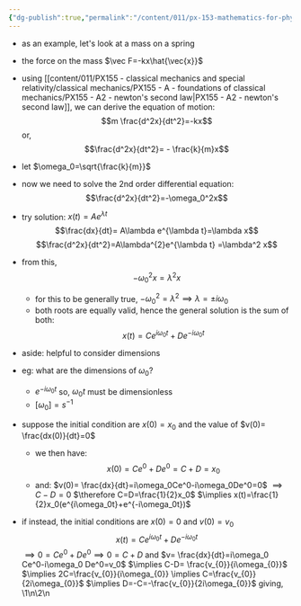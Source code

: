 ```yaml
---
{"dg-publish":true,"permalink":"/content/011/px-153-mathematics-for-physicists/term-1/px-153-b-complex-numbers/px-153-b4-application-first-look-at-smh/","noteIcon":"1","created":"2025-08-27T13:14:08.633+01:00","updated":"2024-11-26T19:36:35.000+00:00"}
---
```


- as an example, let's look at a mass on a spring
- the force on the mass $\vec F=-kx\hat{\vec{x}}$
- using [[content/011/PX155 - classical mechanics and special relativity/classical mechanics/PX155 - A - foundations of classical mechanics/PX155 - A2 - newton's second law\|PX155 - A2 - newton's second law]], we can derive the equation of motion: 
$$m \frac{d^2x}{dt^2}=-kx$$
or, 
$$\frac{d^2x}{dt^2}= - \frac{k}{m}x$$
- let $\omega_0=\sqrt{\frac{k}{m}}$
- now we need to solve the 2nd order differential equation:$$\frac{d^2x}{dt^2}=-\omega_0^2x$$
- try solution: $x(t)=Ae^{\lambda t}$
	$$\frac{dx}{dt}= A\lambda e^{\lambda t}=\lambda x$$
	$$\frac{d^2x}{dt^2}=A\lambda^{2}e^{\lambda t} =\lambda^2 x$$
- from this, 
$$-\omega_0^2x=\lambda^2x$$
	- for this to be generally true, $-\omega_0^2=\lambda^{2}\implies \lambda=\pm i\omega_0$
	- both roots are equally valid, hence the general solution is the sum of both:
	$$x(t)=Ce^{i\omega_0t}+De^{-i\omega_0t}$$
- aside: helpful to consider dimensions
- eg: what are the dimensions of $\omega_0$? 
	- $e^{-i\omega_0t}$ so, $\omega_{0}t$ must be dimensionless
	- $[\omega_0]=s^{-1}$

- suppose the initial condition are $x(0)=x_0$ and the value of $v(0)= \frac{dx(0)}{dt}=0$
	- we then have: 
	$$x(0)=Ce^0+De^0=C+D=x_0$$
	- and:
		$v(0)= \frac{dx}{dt}=i\omega_0Ce^0-i\omega_0De^0=0$
		$\implies C-D=0$
		$\therefore C=D=\frac{1}{2}x_0$
		$\implies x(t)=\frac{1}{2}x_0(e^{i\omega_0t}+e^{-i\omega_0t})$
- if instead, the initial conditions are $x(0)=0$ and $v(0)=v_0$
	$$x(t)=Ce^{i\omega_0t}+De^{-i\omega_0t}$$
	$\implies 0 = Ce^0+De^0\implies 0=C+D$
	and $v= \frac{dx}{dt}=i\omega_0 Ce^0-i\omega_0 De^0=v_0$
	$\implies C-D= \frac{v_{0}}{i\omega_{0}}$
	$\implies 2C=\frac{v_{0}}{i\omega_{0}} \implies C=\frac{v_{0}}{2i\omega_{0}}$
	$\implies D=-C=-\frac{v_{0}}{2i\omega_{0}}$
	giving, 
\1\n\2\n